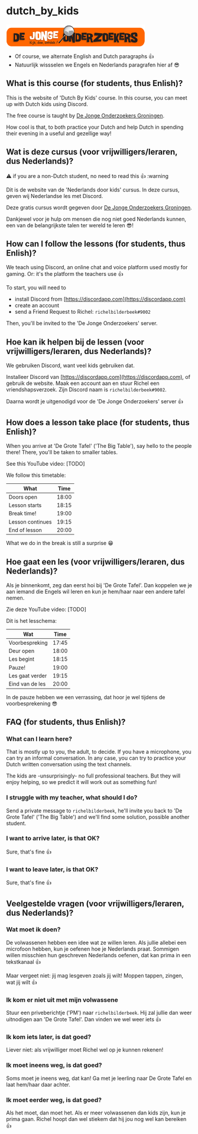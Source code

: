# dutch_by_kids

![DJOG logo](pics/djog.png)

 * Of course, we alternate English and Dutch paragraphs :+1:
 * Natuurlijk wissselen we Engels en Nederlands paragrafen hier af :sunglasses:

## What is this course (for students, thus Enlish)?

This is the website of 'Dutch By Kids' course.
In this course, you can meet up with Dutch kids using Discord.

The free course is taught by 
[De Jonge Onderzoekers Groningen](https://www.djog.nl).

How cool is that, to both practice your Dutch and help Dutch
in spending their evening in a useful and gezellige way!


## Wat is deze cursus (voor vrijwilligers/leraren, dus Nederlands)?

:warning: if you are a non-Dutch student, no need to read this :+1: :warning

Dit is de website van de 'Nederlands door kids' cursus.
In deze cursus, geven wij Nederlandse les met Discord.

Deze gratis cursus wordt gegeven door 
[De Jonge Onderzoekers Groningen](https://www.djog.nl).

Dankjewel voor je hulp om mensen die nog niet goed Nederlands kunnen,
een van de belangrijkste talen ter wereld te leren :sunglasses:!

## How can I follow the lessons (for students, thus Enlish)?

We teach using Discord, an online chat and voice platform used
mostly for gaming. Or: it's the platform the teachers use :+1:

To start, you will need to 

 * install Discord from [https://discordapp.com](https://discordapp.com)
 * create an account
 * send a Friend Request to Richel: `richelbilderbeek#9002`

Then, you'll be invited to the 'De Jonge Onderzoekers' server.

## Hoe kan ik helpen bij de lessen (voor vrijwilligers/leraren, dus Nederlands)?

We gebruiken Discord, want veel kids gebruiken dat. 

Installeer Discord van [https://discordapp.com](https://discordapp.com),
of gebruik de website. Maak een account aan en stuur Richel
een vriendshapsverzoek. Zijn Discord naam is `richelbilderbeek#9002`.

Daarna wordt je uitgenodigd voor de 'De Jonge Onderzoekers' server :+1:

## How does a lesson take place (for students, thus Enlish)?

When you arrive at 'De Grote Tafel' ('The Big Table'), say hello
to the people there! There, you'll be taken to smaller tables.

See this YouTube video: [TODO]

We follow this timetable:

What             | Time
-----------------|------
Doors open       | 18:00
Lesson starts    | 18:15
Break time!      | 19:00
Lesson continues | 19:15
End of lesson    | 20:00

What we do in the break is still a surprise :grin:

## Hoe gaat een les (voor vrijwilligers/leraren, dus Nederlands)?

Als je binnenkomt, zeg dan eerst hoi bij 'De Grote Tafel'.
Dan koppelen we je aan iemand die Engels wil leren en kun je
hem/haar naar een andere tafel nemen.

Zie deze YouTube video: [TODO]

Dit is het lesschema:

Wat              | Time
-----------------|------
Voorbespreking   | 17:45
Deur open        | 18:00
Les begint       | 18:15
Pauze!           | 19:00
Les gaat verder  | 19:15
Eind van de les  | 20:00

In de pauze hebben we een verrassing, dat hoor je wel tijdens
de voorbesprekening :sunglasses:

## FAQ (for students, thus Enlish)?

### What can I learn here?

That is mostly up to you, the adult, to decide.
If you have a microphone, you can try an informal conversation.
In any case, you can try to practice your Dutch written conversation using
the text channels.

The kids are -unsurprisingly- no full professional teachers. 
But they will enjoy helping, so we predict it will work out as
something fun!

### I struggle with my teacher, what should I do?

Send a private message to `richelbilderbeek`, he'll invite you back
to 'De Grote Tafel' ('The Big Table') and we'll find some solution, possible
another student.

### I want to arrive later, is that OK?

Sure, that's fine :+1:

### I want to leave later, is that OK?

Sure, that's fine :+1:

## Veelgestelde vragen (voor vrijwilligers/leraren, dus Nederlands)?

### Wat moet ik doen?

De volwassenen hebben een idee wat ze willen leren.
Als jullie allebei een microfoon hebben, kun je
oefenen hoe je Nederlands praat. 
Sommigen willen misschien hun geschreven Nederlands oefenen, dat kan
prima in een tekstkanaal :+1:

Maar vergeet niet: jij mag lesgeven zoals jij wilt! Moppen tappen, zingen,
wat jij wilt :+1:

### Ik kom er niet uit met mijn volwassene

Stuur een priveberichtje ('PM') naar `richelbilderbeek`. Hij
zal jullie dan weer uitnodigen aan 'De Grote Tafel'.
Dan vinden we wel weer iets :+1:

### Ik kom iets later, is dat goed?

Liever niet: als vrijwilliger moet Richel wel op je kunnen rekenen!

### Ik moet ineens weg, is dat goed?

Soms moet je ineens weg, dat kan! Ga met je leerling naar De Grote Tafel
en laat hem/haar daar achter.

### Ik moet eerder weg, is dat goed?

Als het moet, dan moet het. Als er meer volwassenen dan kids zijn, kun je
prima gaan. Richel hoopt dan wel stiekem dat hij jou nog wel kan bereiken :+1:

